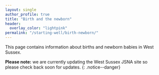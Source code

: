 ```yaml
---
layout: single
author_profile: true
title: "Birth and the newborn"
header:
  overlay_color: "lightpink"
permalink: "/starting-well/birth-newborn/"
---
```

This page contains information about births and newborn babies in West Sussex.

**Please note:** we are currently updating the West Sussex JSNA site so please check back soon for updates.
{: .notice--danger}
